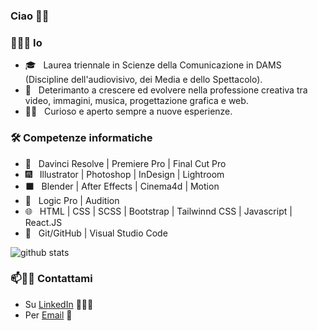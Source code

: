 ### Ciao 👋🏻
<h3> 👨🏻‍💻 Io </h3>

- 🎓 &nbsp; Laurea triennale in Scienze della Comunicazione in DAMS (Discipline dell'audiovisivo, dei Media e dello Spettacolo).
- 🌱 &nbsp; Deterimanto a crescere ed evolvere nella professione creativa tra video, immagini, musica, progettazione grafica e web.
- ✍🏻 &nbsp; Curioso e aperto sempre a nuove esperienze.

<h3>🛠 Competenze informatiche </h3>

- 🎥 &nbsp; Davinci Resolve | Premiere Pro | Final Cut Pro
- 🎆 &nbsp; Illustrator | Photoshop | InDesign | Lightroom
- ⬛️ &nbsp; Blender | After Effects | Cinema4d | Motion
- 🎵 &nbsp; Logic Pro | Audition
- 🌐 &nbsp; HTML | CSS | SCSS | Bootstrap | Tailwinnd CSS | Javascript | React.JS 
- 🔧 &nbsp; Git/GitHub | Visual Studio Code

![github stats](https://github-readme-stats.vercel.app/api?username=alx-pros&show_icons=true)

### 📫🤝🏻 Contattami

 - Su [LinkedIn](https://www.linkedin.com/in/alex-prostamo-245809235/) 👨🏻‍💻
 - Per [Email](alex.prostamo@gmail.com) 💌
